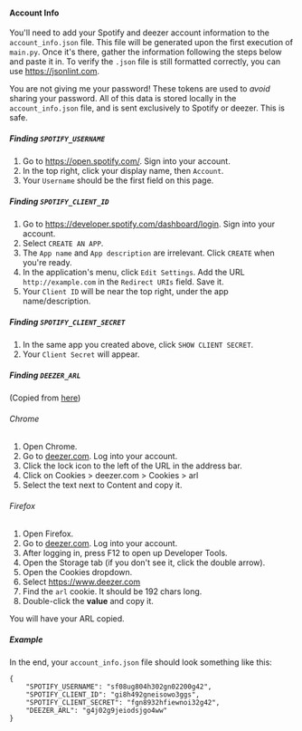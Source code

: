 #### Account Info

You'll need to add your Spotify and deezer account information to the `account_info.json` file. This file will be generated upon the first execution of `main.py`. Once it's there, gather the information following the steps below and paste it in. To verify the `.json` file is still formatted correctly, you can use https://jsonlint.com.

You are not giving me your password! These tokens are used to *avoid* sharing your password. All of this data is stored locally in the `account_info.json` file, and is sent exclusively to Spotify or deezer. This is safe.

##### Finding `SPOTIFY_USERNAME`

 1. Go to https://open.spotify.com/. Sign into your account.
 2. In the top right, click your display name, then `Account`.
 3. Your `Username` should be the first field on this page.

##### Finding `SPOTIFY_CLIENT_ID`

 1. Go to https://developer.spotify.com/dashboard/login. Sign into your account.
 2. Select `CREATE AN APP`.
 3. The `App name` and `App description` are irrelevant. Click `CREATE` when you're ready.
 4. In the application's menu, click `Edit Settings`. Add the URL `http://example.com` in the `Redirect URIs` field. Save it.
 5. Your `Client ID` will be near the top right, under the app name/description.

##### Finding `SPOTIFY_CLIENT_SECRET`

 1. In the same app you created above, click `SHOW CLIENT SECRET`.
 2. Your `Client Secret` will appear.
 
##### Finding `DEEZER_ARL`

(Copied from [here](https://web.archive.org/web/20200917142534/https://notabug.org/RemixDevs/DeezloaderRemix/wiki/Login+via+userToken))

###### Chrome

1. Open Chrome.
2. Go to [deezer.com](https://deezer.com). Log into your account.
3. Click the lock icon to the left of the URL in the address bar.
4. Click on Cookies > deezer.com > Cookies > arl
5. Select the text next to Content and copy it.

###### Firefox

1. Open Firefox.
2. Go to [deezer.com](https://deezer.com). Log into your account.
3. After logging in, press F12 to open up Developer Tools.
4. Open the Storage tab (if you don't see it, click the double arrow).
5. Open the Cookies dropdown.
6. Select https://www.deezer.com
7. Find the `arl` cookie. It should be 192 chars long.
8. Double-click the **value** and copy it.

You will have your ARL copied.

##### Example

In the end, your `account_info.json` file should look something like this:

```
{
    "SPOTIFY_USERNAME": "sf08ug804h302gn02200g42",
    "SPOTIFY_CLIENT_ID": "gi8h492gneisowo3ggs",
    "SPOTIFY_CLIENT_SECRET": "fgn8932hfiewnoi32g42",
    "DEEZER_ARL": "g4j02g9jeiodsjgo4ww"
}
```